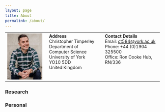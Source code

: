 ```yaml
---
layout: page
title: About
permalink: /about/
---
```


<table style='margin-bottom: 15px'>
  <tr valign="top">
    <td>
      <img src="/images/profile.jpg" style="width:200px"/>
    </td>
    <td style='padding-left: 15px'>
      <b>Address</b><br/>
      Christopher Timperley<br/>
      Department of Computer Science<br/>
      University of York<br/>
      YO10 5DD<br/>
      United Kingdom<br/>
    </td>
    <td style='padding-left: 15px'>
      <b>Contact Details</b><br/>
      Email: <a href="mailto:ct584@york.ac.uk">ct584@york.ac.uk</a><br/>
      Phone: +44 (0)1904 325500<br/>
      Office: Ron Cooke Hub, RN/336<br/>
    </td>
  </tr>
</table>

### Research

### Personal